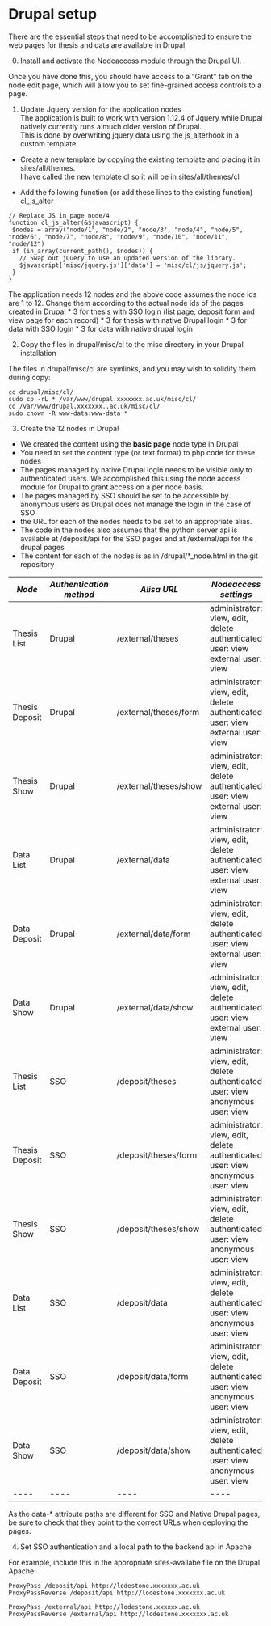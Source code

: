 # Drupal setup

There are the essential steps that need to be accomplished to ensure the web pages for thesis and data are available in Drupal

0. Install and activate the Nodeaccess module through the Drupal UI.

Once you have done this, you should have access to a "Grant" tab on the node edit page, which will allow you
to set fine-grained access controls to a page.

1. Update Jquery version for the application nodes <br>
   The application is built to work with version 1.12.4 of Jquery while Drupal natively currently runs a much older version of Drupal. <br>
   This is done by overwriting jquery data using the js_alterhook in a custom template

 * Create a new template by copying the existing template and placing it in sites/all/themes. <br>
   I have called the new template cl so it will be in sites/all/themes/cl

 * Add the following function (or add these lines to the existing function) cl_js_alter
 ```
 // Replace JS in page node/4
function cl_js_alter(&$javascript) {
  $nodes = array("node/1", "node/2", "node/3", "node/4", "node/5", "node/6", "node/7", "node/8", "node/9", "node/10", "node/11", "node/12")
  if (in_array(current_path(), $nodes)) {
    // Swap out jQuery to use an updated version of the library.
    $javascript['misc/jquery.js']['data'] = 'misc/cl/js/jquery.js';
  }
}
```
   The application needs 12 nodes and the above code assumes the node ids are 1 to 12. Change them according to the actual node ids of the pages created in Drupal
      * 3 for thesis with SSO login (list page, deposit form and view page for each record)
      * 3 for thesis with native Drupal login
      * 3 for data with SSO login
      * 3 for data with native drupal login

2. Copy the files in drupal/misc/cl to the misc directory in your Drupal installation

The files in drupal/misc/cl are symlinks, and you may wish to solidify them during copy:

```
cd drupal/misc/cl/
sudo cp -rL * /var/www/drupal.xxxxxxx.ac.uk/misc/cl/
cd /var/www/drupal.xxxxxxx..ac.uk/misc/cl/
sudo chown -R www-data:www-data *
```

3. Create the 12 nodes in Drupal
  * We created the content using the __basic page__ node type in Drupal
  * You need to set the content type (or text format) to php code for these nodes
  * The pages managed by native Drupal login needs to be visible only to authenticated users. We accomplished this using the node access module for Drupal to grant access on a per node basis.
  * The pages managed by SSO should be set to be accessible by anonymous users as Drupal does not manage the login in the case of SSO
  * the URL for each of the nodes needs to be set to an appropriate alias.
  * The code in the nodes also assumes that the python server api is available at /deposit/api for the SSO pages and at /external/api for the drupal pages
  * The content for each of the nodes is as in /drupal/*_node.html in the git repository

| *Node* | *Authentication method* | *Alisa URL* | *Nodeaccess settings* | *File with corresponding contents* |
| ---- | ---- | ---- | ---- | ---- |
| Thesis List | Drupal | /external/theses | administrator: view, edit, delete <br> authenticated user: view <br> external user: view | /drupal/thesis_list_node.html |
| Thesis Deposit | Drupal | /external/theses/form | administrator: view, edit, delete <br> authenticated user: view <br> external user: view | /drupal/thesis_deposit_node.html |
| Thesis Show | Drupal | /external/theses/show | administrator: view, edit, delete <br> authenticated user: view <br> external user: view | /drupal/thesis_show_node.html |
| Data List | Drupal | /external/data | administrator: view, edit, delete <br> authenticated user: view <br> external user: view | /drupal/data_list_node.html |
| Data Deposit | Drupal | /external/data/form | administrator: view, edit, delete <br> authenticated user: view <br> external user: view | /drupal/data_deposit_node.html |
| Data Show | Drupal | /external/data/show | administrator: view, edit, delete <br> authenticated user: view <br> external user: view | /drupal/data_show_node.html |
| Thesis List | SSO | /deposit/theses | administrator: view, edit, delete <br> authenticated user: view <br> anonymous user: view | /drupal/thesis_list_node.html |
| Thesis Deposit | SSO | /deposit/theses/form | administrator: view, edit, delete <br> authenticated user: view <br> anonymous user: view | /drupal/thesis_deposit_node.html |
| Thesis Show | SSO | /deposit/theses/show | administrator: view, edit, delete <br> authenticated user: view <br> anonymous user: view | /drupal/thesis_show_node.html |
| Data List | SSO | /deposit/data | administrator: view, edit, delete <br> authenticated user: view <br> anonymous user: view | /drupal/data_list_node.html |
| Data Deposit | SSO | /deposit/data/form | administrator: view, edit, delete <br> authenticated user: view <br> anonymous user: view | /drupal/data_deposit_node.html |
| Data Show | SSO | /deposit/data/show | administrator: view, edit, delete <br> authenticated user: view <br> anonymous user: view | /drupal/data_show_node.html |
| ---- | ---- | ---- | ---- | ---- |

As the data-* attribute paths are different for SSO and Native Drupal pages, be sure to check that they point to the correct URLs
when deploying the pages.

4. Set SSO authentication and a local path to the backend api in Apache

For example, include this in the appropriate sites-availabe file on the Drupal Apache:

    ProxyPass /deposit/api http://lodestone.xxxxxxx.ac.uk
    ProxyPassReverse /deposit/api http://lodestone.xxxxxxx.ac.uk
    
    ProxyPass /external/api http://lodestone.xxxxxx.ac.uk
    ProxyPassReverse /external/api http://lodestone.xxxxxxx.ac.uk

